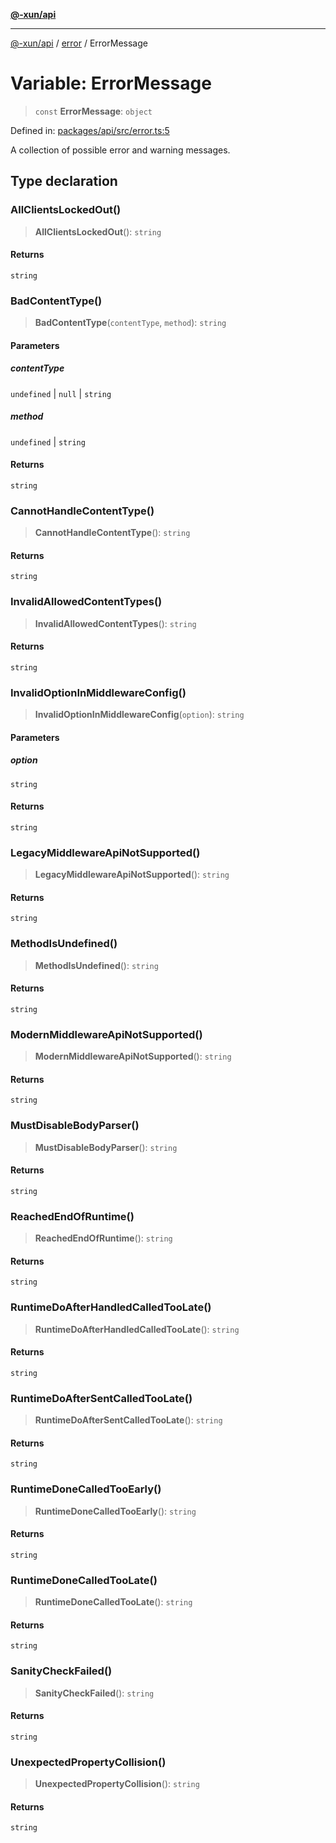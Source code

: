 [**@-xun/api**](../../README.md)

***

[@-xun/api](../../README.md) / [error](../README.md) / ErrorMessage

# Variable: ErrorMessage

> `const` **ErrorMessage**: `object`

Defined in: [packages/api/src/error.ts:5](https://github.com/Xunnamius/api-utils/blob/5da7e0f39c76927221d59796ee606e41a5525952/packages/api/src/error.ts#L5)

A collection of possible error and warning messages.

## Type declaration

### AllClientsLockedOut()

> **AllClientsLockedOut**(): `string`

#### Returns

`string`

### BadContentType()

> **BadContentType**(`contentType`, `method`): `string`

#### Parameters

##### contentType

`undefined` | `null` | `string`

##### method

`undefined` | `string`

#### Returns

`string`

### CannotHandleContentType()

> **CannotHandleContentType**(): `string`

#### Returns

`string`

### InvalidAllowedContentTypes()

> **InvalidAllowedContentTypes**(): `string`

#### Returns

`string`

### InvalidOptionInMiddlewareConfig()

> **InvalidOptionInMiddlewareConfig**(`option`): `string`

#### Parameters

##### option

`string`

#### Returns

`string`

### LegacyMiddlewareApiNotSupported()

> **LegacyMiddlewareApiNotSupported**(): `string`

#### Returns

`string`

### MethodIsUndefined()

> **MethodIsUndefined**(): `string`

#### Returns

`string`

### ModernMiddlewareApiNotSupported()

> **ModernMiddlewareApiNotSupported**(): `string`

#### Returns

`string`

### MustDisableBodyParser()

> **MustDisableBodyParser**(): `string`

#### Returns

`string`

### ReachedEndOfRuntime()

> **ReachedEndOfRuntime**(): `string`

#### Returns

`string`

### RuntimeDoAfterHandledCalledTooLate()

> **RuntimeDoAfterHandledCalledTooLate**(): `string`

#### Returns

`string`

### RuntimeDoAfterSentCalledTooLate()

> **RuntimeDoAfterSentCalledTooLate**(): `string`

#### Returns

`string`

### RuntimeDoneCalledTooEarly()

> **RuntimeDoneCalledTooEarly**(): `string`

#### Returns

`string`

### RuntimeDoneCalledTooLate()

> **RuntimeDoneCalledTooLate**(): `string`

#### Returns

`string`

### SanityCheckFailed()

> **SanityCheckFailed**(): `string`

#### Returns

`string`

### UnexpectedPropertyCollision()

> **UnexpectedPropertyCollision**(): `string`

#### Returns

`string`
